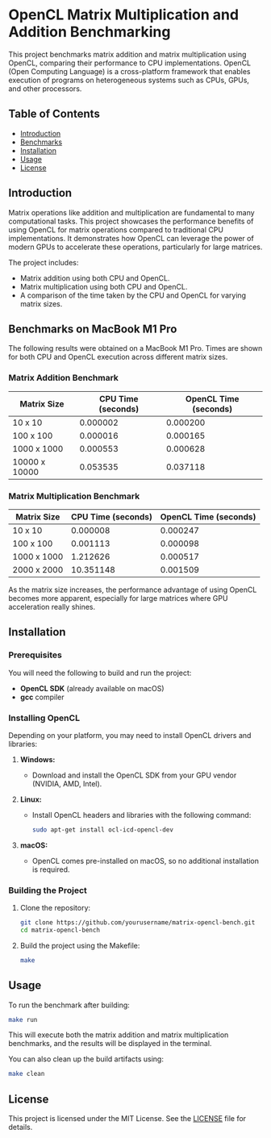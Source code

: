 # OpenCL Matrix Multiplication and Addition Benchmarking

This project benchmarks matrix addition and matrix multiplication using OpenCL, comparing their performance to CPU implementations. OpenCL (Open Computing Language) is a cross-platform framework that enables execution of programs on heterogeneous systems such as CPUs, GPUs, and other processors.

## Table of Contents
- [Introduction](#introduction)
- [Benchmarks](#benchmarks)
- [Installation](#installation)
- [Usage](#usage)
- [License](#license)

## Introduction

Matrix operations like addition and multiplication are fundamental to many computational tasks. This project showcases the performance benefits of using OpenCL for matrix operations compared to traditional CPU implementations. It demonstrates how OpenCL can leverage the power of modern GPUs to accelerate these operations, particularly for large matrices.

The project includes:
- Matrix addition using both CPU and OpenCL.
- Matrix multiplication using both CPU and OpenCL.
- A comparison of the time taken by the CPU and OpenCL for varying matrix sizes.

## Benchmarks on MacBook M1 Pro

The following results were obtained on a MacBook M1 Pro. Times are shown for both CPU and OpenCL execution across different matrix sizes.

### Matrix Addition Benchmark

| Matrix Size | CPU Time (seconds) | OpenCL Time (seconds) |
|-------------|-------------------|----------------------|
| 10 x 10     | 0.000002          | 0.000200             |
| 100 x 100   | 0.000016          | 0.000165             |
| 1000 x 1000 | 0.000553          | 0.000628             |
| 10000 x 10000| 0.053535         | 0.037118             |

### Matrix Multiplication Benchmark

| Matrix Size | CPU Time (seconds) | OpenCL Time (seconds) |
|-------------|-------------------|----------------------|
| 10 x 10     | 0.000008          | 0.000247             |
| 100 x 100   | 0.001113          | 0.000098             |
| 1000 x 1000 | 1.212626          | 0.000517             |
| 2000 x 2000 | 10.351148         | 0.001509             |

As the matrix size increases, the performance advantage of using OpenCL becomes more apparent, especially for large matrices where GPU acceleration really shines.

## Installation

### Prerequisites

You will need the following to build and run the project:
- **OpenCL SDK** (already available on macOS)
- **gcc** compiler

### Installing OpenCL

Depending on your platform, you may need to install OpenCL drivers and libraries:

1. **Windows:**
   - Download and install the OpenCL SDK from your GPU vendor (NVIDIA, AMD, Intel).

2. **Linux:**
   - Install OpenCL headers and libraries with the following command:
     ```sh
     sudo apt-get install ocl-icd-opencl-dev
     ```

3. **macOS:**
   - OpenCL comes pre-installed on macOS, so no additional installation is required.

### Building the Project

1. Clone the repository:
    ```sh
    git clone https://github.com/yourusername/matrix-opencl-bench.git
    cd matrix-opencl-bench
    ```

2. Build the project using the Makefile:
    ```sh
    make
    ```

## Usage

To run the benchmark after building:

```sh
make run
```

This will execute both the matrix addition and matrix multiplication benchmarks, and the results will be displayed in the terminal.

You can also clean up the build artifacts using:

```sh
make clean
```

## License
This project is licensed under the MIT License. See the [LICENSE](LICENSE) file for details.

